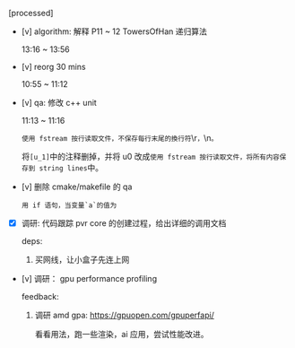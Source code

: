 [processed]

* [v] algorithm: 解释 P11 ~ 12 TowersOfHan 递归算法

    13:16 ~ 13:56

* [v] reorg 30 mins

    10:55 ~ 11:12

* [v] qa: 修改 c++ unit

    11:13 ~ 11:16

    `使用 fstream 按行读取文件，不保存每行末尾的換行符`\r`，`\n`。`

    将`[u_1]`中的注释删掉，并将 u0 改成`使用 fstream 按行读取文件，将所有内容保存到 string lines`中。

* [v] 删除 cmake/makefile 的 qa

    ```用 if 语句，当变量`a`的值为```

* [x] 调研: 代码跟踪 pvr core 的创建过程，给出详细的调用文档

    deps:

    1. 买网线，让小盒子先连上网

* [v] 调研： gpu performance profiling

    feedback:

    1. 调研 amd gpa: <https://gpuopen.com/gpuperfapi/>

        看看用法，跑一些渲染，ai 应用，尝试性能改进。